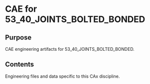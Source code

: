 # CAE for 53_40_JOINTS_BOLTED_BONDED

## Purpose
CAE engineering artifacts for 53_40_JOINTS_BOLTED_BONDED.

## Contents
Engineering files and data specific to this CAx discipline.
